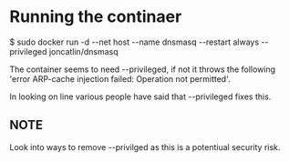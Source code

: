 # Running the continaer
$ sudo docker run -d --net host --name dnsmasq --restart always --privileged joncatlin/dnsmasq

The container seems to need --privileged, if not it throws the following 'error ARP-cache injection failed: Operation not permitted'.

In looking on line various people have said that --privileged fixes this. 

## NOTE
Look into ways to remove --privilged as this is a potentiual security risk.

